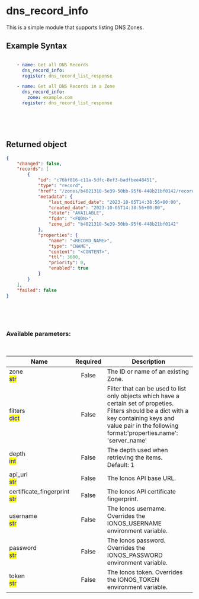 # dns_record_info

This is a simple module that supports listing DNS Zones.

## Example Syntax


```yaml

    - name: Get all DNS Records
      dns_record_info:
      register: dns_record_list_response

    - name: Get all DNS Records in a Zone
      dns_record_info:
        zone: example.com
      register: dns_record_list_response

```

&nbsp;

&nbsp;
## Returned object
```json
{
    "changed": false,
    "records": [
        {
            "id": "c76bf816-c11a-5dfc-8ef3-badfbee48451",
            "type": "record",
            "href": "/zones/b4021310-5e39-50bb-95f6-448b21bf0142/records/c76bf816-c11a-5dfc-8ef3-badfbee48451",
            "metadata": {
                "last_modified_date": "2023-10-05T14:38:56+00:00",
                "created_date": "2023-10-05T14:38:56+00:00",
                "state": "AVAILABLE",
                "fqdn": "<FQDN>",
                "zone_id": "b4021310-5e39-50bb-95f6-448b21bf0142"
            },
            "properties": {
                "name": "<RECORD_NAME>",
                "type": "CNAME",
                "content": "<CONTENT>",
                "ttl": 3600,
                "priority": 0,
                "enabled": true
            }
        }
    ],
    "failed": false
}

```

&nbsp;

&nbsp;
### Available parameters:
&nbsp;

<table data-full-width="true">
  <thead>
    <tr>
      <th width="22.8vw">Name</th>
      <th width="10.8vw" align="center">Required</th>
      <th>Description</th>
    </tr>
  </thead>
  <tbody>
  <tr>
  <td>zone<br/><mark style="color:blue;">str</mark></td>
  <td align="center">False</td>
  <td>The ID or name of an existing Zone.</td>
  </tr>
  <tr>
  <td>filters<br/><mark style="color:blue;">dict</mark></td>
  <td align="center">False</td>
  <td>Filter that can be used to list only objects which have a certain set of propeties. Filters should be a dict with a key containing keys and value pair in the following format:'properties.name': 'server_name'</td>
  </tr>
  <tr>
  <td>depth<br/><mark style="color:blue;">int</mark></td>
  <td align="center">False</td>
  <td>The depth used when retrieving the items.<br />Default: 1</td>
  </tr>
  <tr>
  <td>api_url<br/><mark style="color:blue;">str</mark></td>
  <td align="center">False</td>
  <td>The Ionos API base URL.</td>
  </tr>
  <tr>
  <td>certificate_fingerprint<br/><mark style="color:blue;">str</mark></td>
  <td align="center">False</td>
  <td>The Ionos API certificate fingerprint.</td>
  </tr>
  <tr>
  <td>username<br/><mark style="color:blue;">str</mark></td>
  <td align="center">False</td>
  <td>The Ionos username. Overrides the IONOS_USERNAME environment variable.</td>
  </tr>
  <tr>
  <td>password<br/><mark style="color:blue;">str</mark></td>
  <td align="center">False</td>
  <td>The Ionos password. Overrides the IONOS_PASSWORD environment variable.</td>
  </tr>
  <tr>
  <td>token<br/><mark style="color:blue;">str</mark></td>
  <td align="center">False</td>
  <td>The Ionos token. Overrides the IONOS_TOKEN environment variable.</td>
  </tr>
  </tbody>
</table>
